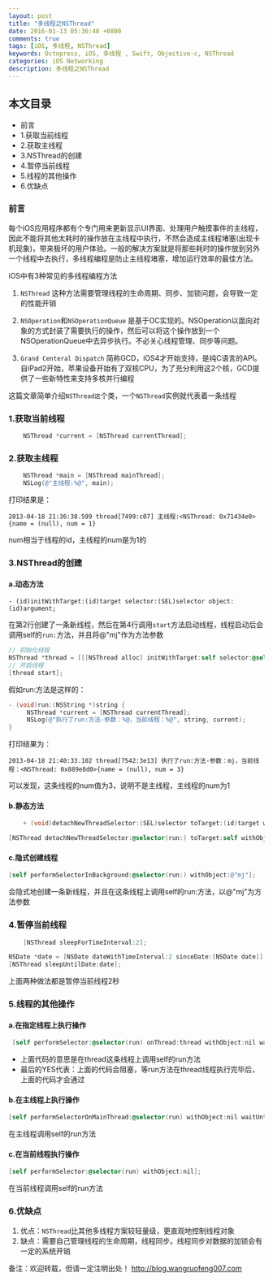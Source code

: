 ```yaml
---
layout: post
title: "多线程之NSThread"
date: 2016-01-13 05:36:48 +0800
comments: true
tags: [iOS, 多线程, NSThread]
keywords: Octopress, iOS, 多线程 , Swift, Objective-c, NSThread
categories: iOS Networking
description: 多线程之NSThread
---
```


## 本文目录
* 前言
* 1.获取当前线程
* 2.获取主线程
* 3.NSThread的创建
* 4.暂停当前线程
* 5.线程的其他操作
* 6.优缺点

### 前言
每个iOS应用程序都有个专门用来更新显示UI界面、处理用户触摸事件的主线程，因此不能将其他太耗时的操作放在主线程中执行，不然会造成主线程堵塞(出现卡机现象)，带来极坏的用户体验。一般的解决方案就是将那些耗时的操作放到另外一个线程中去执行，多线程编程是防止主线程堵塞，增加运行效率的最佳方法。

iOS中有3种常见的多线程编程方法
1. `NSThread`
这种方法需要管理线程的生命周期、同步、加锁问题，会导致一定的性能开销

2. `NSOperation`和`NSOperationQueue`
是基于OC实现的。NSOperation以面向对象的方式封装了需要执行的操作，然后可以将这个操作放到一个NSOperationQueue中去异步执行。不必关心线程管理、同步等问题。

3. `Grand Centeral Dispatch`
简称GCD，iOS4才开始支持，是纯C语言的API。自iPad2开始，苹果设备开始有了双核CPU，为了充分利用这2个核，GCD提供了一些新特性来支持多核并行编程

这篇文章简单介绍`NSThread这`个类，一个`NSThread`实例就代表着一条线程

### 1.获取当前线程

```objective-c
    NSThread *current = [NSThread currentThread];
```

### 2.获取主线程
```objective-c
    NSThread *main = [NSThread mainThread];
    NSLog(@"主线程:%@", main);    
```

打印结果是：

    2013-04-18 21:36:38.599 thread[7499:c07] 主线程:<NSThread: 0x71434e0>{name = (null), num = 1}

num相当于线程的id，主线程的num是为1的

### 3.NSThread的创建
#### a.动态方法
    - (id)initWithTarget:(id)target selector:(SEL)selector object:(id)argument;

在第2行创建了一条新线程，然后在第4行调用`start`方法启动线程，线程启动后会调用self的`run:`方法，并且将@"mj"作为方法参数

```objective-c
// 初始化线程
NSThread *thread = [[[NSThread alloc] initWithTarget:self selector:@selector(run:) object:@"mj"] autorelease];
// 开启线程
[thread start];
```    

假如run:方法是这样的：

```objective-c
- (void)run:(NSString *)string {
     NSThread *current = [NSThread currentThread];
     NSLog(@"执行了run:方法-参数：%@，当前线程：%@", string, current);
}
```

打印结果为：

    2013-04-18 21:40:33.102 thread[7542:3e13] 执行了run:方法-参数：mj，当前线程：<NSThread: 0x889e8d0>{name = (null), num = 3}

可以发现，这条线程的num值为3，说明不是主线程，主线程的num为1

#### b.静态方法
```objective-c
    + (void)detachNewThreadSelector:(SEL)selector toTarget:(id)target withObject:(id)argument;
```

```objective-c
[NSThread detachNewThreadSelector:@selector(run:) toTarget:self withObject:@"mj"];
```

#### c.隐式创建线程
```objective-c
[self performSelectorInBackground:@selector(run:) withObject:@"mj"];
```
会隐式地创建一条新线程，并且在这条线程上调用self的run:方法，以@"mj"为方法参数

### 4.暂停当前线程

```objective-c
    [NSThread sleepForTimeInterval:2];
```

```objective-c
NSDate *date = [NSDate dateWithTimeInterval:2 sinceDate:[NSDate date]];  
[NSThread sleepUntilDate:date];
```

上面两种做法都是暂停当前线程2秒

### 5.线程的其他操作
#### a.在指定线程上执行操作

```objective-c
 [self performSelector:@selector(run) onThread:thread withObject:nil waitUntilDone:YES];
```

* 上面代码的意思是在thread这条线程上调用self的run方法
* 最后的YES代表：上面的代码会阻塞，等run方法在thread线程执行完毕后，上面的代码才会通过

#### b.在主线程上执行操作

```objective-c
[self performSelectorOnMainThread:@selector(run) withObject:nil waitUntilDone:YES];  
```

在主线程调用self的run方法

#### c.在当前线程执行操作

```objective-c
[self performSelector:@selector(run) withObject:nil];
```
在当前线程调用self的run方法

### 6.优缺点
1. 优点：`NSThread`比其他多线程方案较轻量级，更直观地控制线程对象
2. 缺点：需要自己管理线程的生命周期，线程同步。线程同步对数据的加锁会有一定的系统开销

备注：欢迎转载，但请一定注明出处！ <http://blog.wangruofeng007.com>
